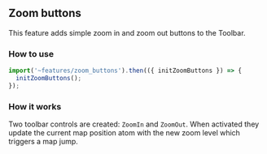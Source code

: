 ## Zoom buttons

This feature adds simple zoom in and zoom out buttons to the Toolbar.

### How to use

```ts
import('~features/zoom_buttons').then(({ initZoomButtons }) => {
  initZoomButtons();
});
```

### How it works

Two toolbar controls are created: `ZoomIn` and `ZoomOut`. When
activated they update the current map position atom with the new zoom
level which triggers a map jump.
